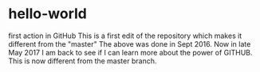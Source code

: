 # hello-world
first action in GitHub 
This is a first edit of the repository which makes it different from the "master" 
The above was done in Sept 2016.  Now in late May 2017 I am back to see if I can learn more about the power of GITHUB.
This is now different from the master branch.
